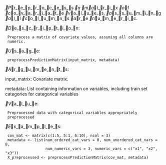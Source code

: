_P_r_e_p_r_o_c_e_s_s _a _m_a_t_r_i_x _o_f _c_o_v_a_r_i_a_t_e _v_a_l_u_e_s, _a_s_s_u_m_i_n_g _a_l_l _c_o_l_u_m_n_s _a_r_e
_n_u_m_e_r_i_c.

_D_e_s_c_r_i_p_t_i_o_n:

     Preprocess a matrix of covariate values, assuming all columns are
     numeric.

_U_s_a_g_e:

     preprocessPredictionMatrix(input_matrix, metadata)
     
_A_r_g_u_m_e_n_t_s:

input_matrix: Covariate matrix.

metadata: List containing information on variables, including train set
          categories for categorical variables

_V_a_l_u_e:

     Preprocessed data with categorical variables appropriately
     preprocessed

_E_x_a_m_p_l_e_s:

     cov_mat <- matrix(c(1:5, 5:1, 6:10), ncol = 3)
     metadata <- list(num_ordered_cat_vars = 0, num_unordered_cat_vars = 0, 
                      num_numeric_vars = 3, numeric_vars = c("x1", "x2", "x3"))
     X_preprocessed <- preprocessPredictionMatrix(cov_mat, metadata)
     
